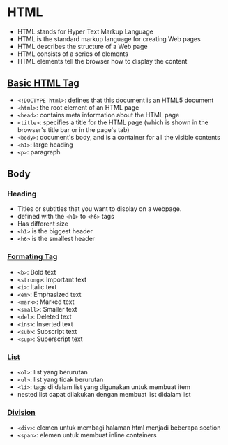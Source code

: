 # HTML
- HTML stands for Hyper Text Markup Language
- HTML is the standard markup language for creating Web pages
- HTML describes the structure of a Web page
- HTML consists of a series of elements
- HTML elements tell the browser how to display the content

## [Basic HTML Tag](https://github.com/HidayatRivai2020/HTML/blob/main/index.html)
- `<!DOCTYPE html>`: defines that this document is an HTML5 document
- `<html>`: the root element of an HTML page
- `<head>`: contains meta information about the HTML page
- `<title>`: specifies a title for the HTML page (which is shown in the browser's title bar or in the page's tab)
- `<body>`: document's body, and is a container for all the visible contents
- `<h1>`: large heading
- `<p>`: paragraph

## Body
### Heading
- Titles or subtitles that you want to display on a webpage.
- defined with the `<h1>` to `<h6>` tags
- Has different size
- `<h1>` is the biggest header
- `<h6>` is the smallest header

### [Formating Tag](https://github.com/HidayatRivai2020/HTML/blob/main/formatting.html)
- `<b>`: Bold text
- `<strong>`: Important text
- `<i>`: Italic text
- `<em>`: Emphasized text
- `<mark>`: Marked text
- `<small>`: Smaller text
- `<del>`: Deleted text
- `<ins>`: Inserted text
- `<sub>`: Subscript text
- `<sup>`: Superscript text

### [List](https://github.com/HidayatRivai2020/HTML/blob/main/list.html)
- `<ol>`: list yang berurutan
- `<ul>`: list yang tidak berurutan
- `<li>`: tags di dalam list yang digunakan untuk membuat item
- nested list dapat dilakukan dengan membuat list didalam list

### [Division](https://github.com/HidayatRivai2020/HTML/blob/main/division.html)
- `<div>`: elemen untuk membagi halaman html menjadi beberapa section
- `<span>`: elemen untuk membuat inline containers 